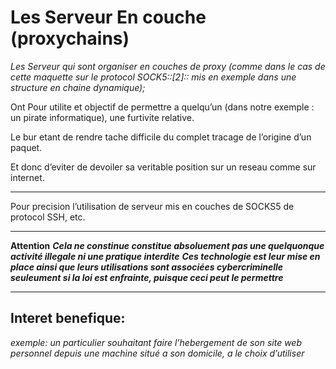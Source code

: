 # Les Serveur En couche (proxychains)
_Les Serveur qui sont organiser en couches de proxy (comme dans le cas de cette maquette sur le protocol SOCK5::[2]::_
_mis en exemple dans une structure en chaine dynamique);_

Ont Pour utilite et objectif de permettre a quelqu’un (dans notre exemple : un pirate informatique), une furtivite relative.

Le bur etant de rendre tache difficile du complet tracage de l’origine d’un paquet.

Et donc d’eviter de devoiler sa veritable position sur un reseau comme sur internet.
- - - -
Pour precision l’utilisation de serveur mis en couches de SOCKS5 de protocol SSH, etc.

- - - -
**Attention**
**_Cela ne constinue constitue absoluement pas une quelquonque activité illegale ni une pratique interdite_**
**_Ces technologie est leur mise en place ainsi que leurs utilisations sont associées cybercriminelle seuleument si la loi est enfrainte, puisque ceci peut le permettre_**

- - - -

## Interet benefique:
_exemple:_
_un particulier souhaitant faire l’hebergement de son site web personnel depuis une machine situé a son domicile, a le choix d’utiliser_
